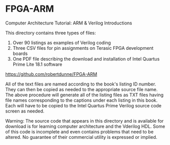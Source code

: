 # FPGA-ARM
Computer Architecture Tutorial: ARM & Verilog Introductions

This directory contains three types of files:
 1. Over 90 listings as examples of Verilog coding
 2. Three CSV files for pin assignments on Terasic FPGA development boards
 3. One PDF file describing the download and installation of Intel Quartus Prime Lite 18.1 software 

https://github.com/robertdunne/FPGA-ARM

All of the text files are named according to the book's listing ID number. They can then be copied as needed to the appropriate source file name. The above procedure will generate all of the listing files as TXT files having file names corresponding to the captions under each listing in this book. Each will have to be copied to the Intel Quartus Prime Verilog source code screen as needed.

Warning: The source code that appears in this directory and is available for download is for learning computer architecture and the Vderilog HDL. Some of this code is incomplete and even contains problems that need to be altered. No guarantee of their commercial utility is expressed or implied.
